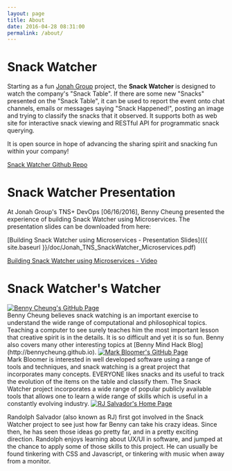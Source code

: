 ```yaml
---
layout: page
title: About
date: 2016-04-28 08:31:00
permalink: /about/
---
```

# Snack Watcher

Starting as a fun [Jonah Group](http://www.jonahgroup.com) project,
the **Snack Watcher** is designed to watch the company's "Snack Table". If there are
some new "Snacks" presented on the "Snack Table", it can be used to report the
event onto chat channels, emails or messages saying "Snack Happened!", posting
an image and trying to classify the snacks that it observed. It supports both as
web site for interactive snack viewing and RESTful API for programmatic snack querying.

It is open source in hope of advancing the sharing spirit and snacking fun within your company!

[Snack Watcher Github Repo](https://github.com/jonahgroup/SnackWatcher)

# Snack Watcher Presentation
At Jonah Group's TNS+ DevOps [06/16/2016], Benny Cheung presented the experience of building Snack Watcher using Microservices.
The presentation slides can be downloaded from here:

[Building Snack Watcher using Microservices - Presentation Slides]({{ site.baseurl }}/doc/Jonah_TNS_SnackWatcher_Microservices.pdf)

[Building Snack Watcher using Microservices - Video](https://youtu.be/VmZZDJvBHdI)

# Snack Watcher's Watcher

<a class="post-author" href="http://bennycheung.github.io">
  <img src="{{ site.baseurl }}/assets/author_benny_cheung.jpg" alt="Benny Cheung's GitHub Page">
</a>
<br/>
Benny Cheung believes snack watching is an important exercise to understand
the wide range of computational and philosophical topics. Teaching a computer to
see surely teaches him the most important lesson that creative spirit is in
the details. It is so difficult and yet it is so fun.
Benny also covers many other interesting topics at [Benny Mind Hack Blog](http://bennycheung.github.io).

<a class="post-author" href="http://primitivejs.github.io">
  <img src="{{ site.baseurl }}/assets/author_mark_bloomer.jpg" alt="Mark Bloomer's GitHub Page">
</a>
<br/>
Mark Bloomer is interested in well developed software using a range of tools and techniques, and snack watching is a
great project that incorporates many concepts. EVERYONE likes snacks and its useful to track the evolution of the items
on the table and classify them. The Snack Watcher project incorporates a wide range of popular publicly available tools
that allows one to learn a wide range of skills which is useful in a constantly evolving industry.

<a class="post-author" href="http://www.rj-salvador.com#neat-stuff" target="_blank">
  <img src="{{ site.baseurl }}/assets/author_rj_salvador.jpg" alt="RJ Salvador's Home Page">
</a>
<p>Randolph Salvador (also known as RJ) first got involved in the Snack Watcher project to see just how far Benny can take his crazy ideas. Since then, he has seen those ideas go pretty far, and in a pretty exciting direction. Randolph enjoys learning about UX/UI in software, and jumped at the chance to apply some of those skills to this project. He can usually be found tinkering with CSS and Javascript, or tinkering with music when away from a monitor.</p>
